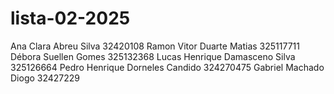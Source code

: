 # lista-02-2025
Ana Clara Abreu Silva  32420108  Ramon Vitor Duarte Matias 325117711  Débora Suellen Gomes  325132368  Lucas Henrique Damasceno Silva  325126664  Pedro Henrique Dorneles Candido  324270475  Gabriel Machado Diogo  32427229
